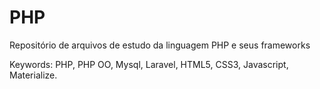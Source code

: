 # PHP
Repositório de arquivos de estudo da linguagem PHP e seus frameworks

Keywords: PHP, PHP OO, Mysql, Laravel, HTML5, CSS3, Javascript, Materialize.
